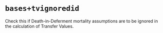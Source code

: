 # `bases+tvignoredid`

Check this if Death-in-Deferment mortality assumptions are to be ignored in the calculation of Transfer Values.

